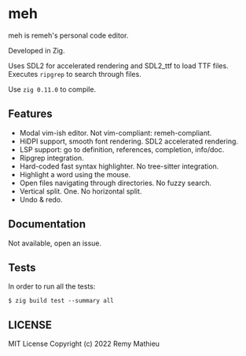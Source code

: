 # meh

meh is remeh's personal code editor.

Developed in Zig.

Uses SDL2 for accelerated rendering and SDL2_ttf to load TTF files.
Executes `ripgrep` to search through files.

Use `zig 0.11.0` to compile.

## Features

* Modal vim-ish editor. Not vim-compliant: remeh-compliant.
* HiDPI support, smooth font rendering. SDL2 accelerated rendering.
* LSP support: go to definition, references, completion, info/doc.
* Ripgrep integration.
* Hard-coded fast syntax highlighter. No tree-sitter integration.
* Highlight a word using the mouse.
* Open files navigating through directories. No fuzzy search.
* Vertical split. One. No horizontal split.
* Undo & redo.

## Documentation

Not available, open an issue.

## Tests

In order to run all the tests:

```
$ zig build test --summary all
```

## LICENSE

MIT License
Copyright (c) 2022 Remy Mathieu

